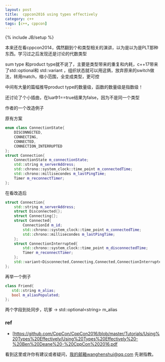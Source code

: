 ```yaml
---
layout: post
title:  cppcon2016 using types effectively
category: c++
tags: [c++, cppcon]
---
```

{% include JB/setup %}

本来还在看cppcon2014，偶然翻到个和类型相关的演讲，以为是以为是PLT那种东西。学习过之后发现还是讨论的代数类型



sum type 和product type就不说了，主要是类型带来的重复和内耗，c++17带来了std::optional和 std::variant ，组织状态就可以用这俩，放弃原来的switch做法，转用match，缩小范围，全变成类型，更可控

中间有大量的篇幅推导product type的数量级，函数的数量级是指数级！

还讨论了个小插曲，在lua中1==true结果为false，因为不是同一个类型



作者的一个改造例子

原有方案

```c++
enum class ConnectionState{
    DISCONNECTED,
    CONNECTING,
    CONNECTED,
    CONNECTION_INTERRUPTED
};
struct Connection{
    ConnectionState m_connectionState;
    std::string m_serverAddress;
    std::chrono::system_clock::time_point m_connectedTime;
    std::chrono::millisecondes m_lastPingTime;
    Timer m_reconnectTimer;
};
```

 在看改造后

```c++
struct Connection{
    std::string m_serverAddress;
    struct Disconnected{};
    struct Connecting{};
    struct Connected{
        ConnectionId m_id;
        std::chrono::system_clock::time_point m_connectedTime;
        std::chrono::millisecondes m_lastPingTime;
    };
    struct ConnectionInterrupted{
        std::chrono::system_clock::time_point m_disconnectedTime;
        Timer m_reconnectTimer;
    };
    std::variant<Disconnected,Connecting,Connected,ConnectionInterrupted> m_connection;
};
```



再举一个例子

 ```c++
class Friend{
    std::string m_alias;
    bool m_aliasPopulated;
};
 ```

 两个字段到处同步，坑爹 -> std::optional\<string> m_alias



### ref

- [https://github.com/CppCon/CppCon2016/blob/master/Tutorials/Using%20Types%20Effectively/Using%20Types%20Effectively%20-%20Ben%20Deane%20-%20CppCon%202016.pdf

看到这里或许你有建议或者疑问，我的邮箱wanghenshui@qq.com 先谢指教。